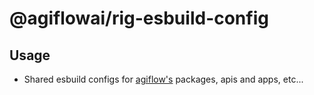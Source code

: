 # @agiflowai/rig-esbuild-config

## Usage
- Shared esbuild configs for [agiflow's](https://agiflow.io) packages, apis and apps, etc...  
